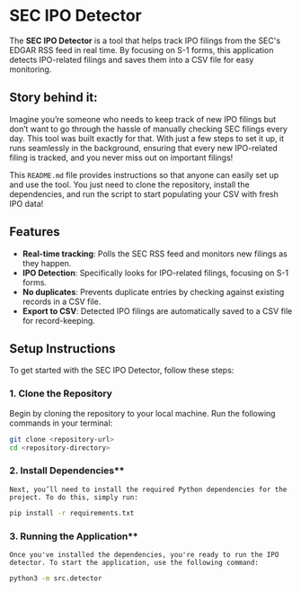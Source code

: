 # SEC IPO Detector

The **SEC IPO Detector** is a tool that helps track IPO filings from the SEC's EDGAR RSS feed in real time. By focusing on S-1 forms, this application detects IPO-related filings and saves them into a CSV file for easy monitoring.

## Story behind it:

Imagine you’re someone who needs to keep track of new IPO filings but don’t want to go through the hassle of manually checking SEC filings every day. This tool was built exactly for that. With just a few steps to set it up, it runs seamlessly in the background, ensuring that every new IPO-related filing is tracked, and you never miss out on important filings!

This `README.md` file provides instructions so that anyone can easily set up and use the tool. You just need to clone the repository, install the dependencies, and run the script to start populating your CSV with fresh IPO data!

## Features

- **Real-time tracking**: Polls the SEC RSS feed and monitors new filings as they happen.
- **IPO Detection**: Specifically looks for IPO-related filings, focusing on S-1 forms.
- **No duplicates**: Prevents duplicate entries by checking against existing records in a CSV file.
- **Export to CSV**: Detected IPO filings are automatically saved to a CSV file for record-keeping.

## Setup Instructions

To get started with the SEC IPO Detector, follow these steps:

### 1. Clone the Repository
Begin by cloning the repository to your local machine. Run the following commands in your terminal:

```bash
git clone <repository-url>
cd <repository-directory>
```
### 2. Install Dependencies**
    Next, you’ll need to install the required Python dependencies for the project. To do this, simply run:
```bash
pip install -r requirements.txt
```
### 3. Running the Application**
    Once you've installed the dependencies, you're ready to run the IPO detector. To start the application, use the following command:
```bash
python3 -m src.detector
```
